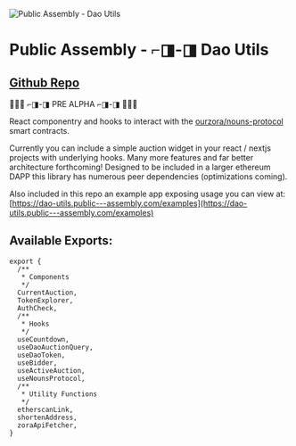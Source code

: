 ![Public Assembly - Dao Utils](https://hkzmq6akhweeabrxhijjq2oxlyzwgrhv5j6anakmfd5hxn4tunca.arweave.net/OrLIeAo9iEAGNzoSmGnXXjNjRPXqfAaBTCj6e7eTo0Q)

# Public Assembly - ⌐◨-◨ Dao Utils

## [Github Repo](https://github.com/public-assembly/dao-utils)

🚨🚨🚨 ⌐◨-◨ PRE ALPHA ⌐◨-◨ 🚨🚨🚨

React componentry and hooks to interact with the [ourzora/nouns-protocol](https://github.com/ourzora/nouns-protocol) smart contracts.

Currently you can include a simple auction widget in your react / nextjs projects with underlying hooks. Many more features and far better architecture forthcoming! Designed to be included in a larger ethereum DAPP this library has numerous peer dependencies (optimizations coming).

Also included in this repo an example app exposing usage you can view at:
[https://dao-utils.public---assembly.com/examples](https://dao-utils.public---assembly.com/examples)

## Available Exports:

```
export {
  /**
   * Components
   */
  CurrentAuction,
  TokenExplorer,
  AuthCheck,
  /**
   * Hooks
   */
  useCountdown,
  useDaoAuctionQuery,
  useDaoToken,
  useBidder,
  useActiveAuction,
  useNounsProtocol,
  /**
   * Utility Functions
   */
  etherscanLink,
  shortenAddress,
  zoraApiFetcher,
}
```
